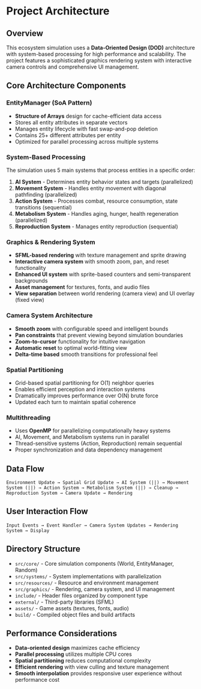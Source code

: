 # Project Architecture

## Overview
This ecosystem simulation uses a **Data-Oriented Design (DOD)** architecture with system-based processing for high performance and scalability. The project features a sophisticated graphics rendering system with interactive camera controls and comprehensive UI management.

## Core Architecture Components

### EntityManager (SoA Pattern)
- **Structure of Arrays** design for cache-efficient data access
- Stores all entity attributes in separate vectors
- Manages entity lifecycle with fast swap-and-pop deletion
- Contains 25+ different attributes per entity
- Optimized for parallel processing across multiple systems

### System-Based Processing
The simulation uses 5 main systems that process entities in a specific order:

1. **AI System** - Determines entity behavior states and targets (parallelized)
2. **Movement System** - Handles entity movement with diagonal pathfinding (parallelized)
3. **Action System** - Processes combat, resource consumption, state transitions (sequential)
4. **Metabolism System** - Handles aging, hunger, health regeneration (parallelized)
5. **Reproduction System** - Manages entity reproduction (sequential)

### Graphics & Rendering System
- **SFML-based rendering** with texture management and sprite drawing
- **Interactive camera system** with smooth zoom, pan, and reset functionality
- **Enhanced UI system** with sprite-based counters and semi-transparent backgrounds
- **Asset management** for textures, fonts, and audio files
- **View separation** between world rendering (camera view) and UI overlay (fixed view)

### Camera System Architecture
- **Smooth zoom** with configurable speed and intelligent bounds
- **Pan constraints** that prevent viewing beyond simulation boundaries
- **Zoom-to-cursor** functionality for intuitive navigation
- **Automatic reset** to optimal world-fitting view
- **Delta-time based** smooth transitions for professional feel

### Spatial Partitioning
- Grid-based spatial partitioning for O(1) neighbor queries
- Enables efficient perception and interaction systems
- Dramatically improves performance over O(N) brute force
- Updated each turn to maintain spatial coherence

### Multithreading
- Uses **OpenMP** for parallelizing computationally heavy systems
- AI, Movement, and Metabolism systems run in parallel
- Thread-sensitive systems (Action, Reproduction) remain sequential
- Proper synchronization and data dependency management

## Data Flow
```
Environment Update → Spatial Grid Update → AI System (||) → Movement System (||) → Action System → Metabolism System (||) → Cleanup → Reproduction System → Camera Update → Rendering
```

## User Interaction Flow
```
Input Events → Event Handler → Camera System Updates → Rendering System → Display
```

## Directory Structure
- `src/core/` - Core simulation components (World, EntityManager, Random)
- `src/systems/` - System implementations with parallelization
- `src/resources/` - Resource and environment management
- `src/graphics/` - Rendering, camera system, and UI management
- `include/` - Header files organized by component type
- `external/` - Third-party libraries (SFML)
- `assets/` - Game assets (textures, fonts, audio)
- `build/` - Compiled object files and build artifacts

## Performance Considerations
- **Data-oriented design** maximizes cache efficiency
- **Parallel processing** utilizes multiple CPU cores
- **Spatial partitioning** reduces computational complexity
- **Efficient rendering** with view culling and texture management
- **Smooth interpolation** provides responsive user experience without performance cost
